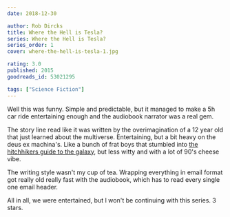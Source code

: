 ```yaml
---
date: 2018-12-30

author: Rob Dircks
title: Where the Hell is Tesla?
series: Where the Hell is Tesla?
series_order: 1
cover: where-the-hell-is-tesla-1.jpg

rating: 3.0
published: 2015
goodreads_id: 53021295

tags: ["Science Fiction"]
---
```


Well this was funny. Simple and predictable, but it managed to make a 5h car ride entertaining enough and the audiobook narrator was a real gem.

<!--more-->

The story line read like it was written by the overimagination of a 12 year old that just learned about the multiverse. Entertaining, but a bit heavy on the deus ex machina's. Like a bunch of frat boys that stumbled into [the hitchhikers guide to the galaxy](2019-02-25-Douglas-Adams---The-Hitchhikers-Guide-to-the-Galaxy.md), but less witty and with a lot of 90's cheese vibe.

The writing style wasn't my cup of tea. Wrapping everything in email format got really old really fast with the audiobook, which has to read every single one email header.

All in all, we were entertained, but I won't be continuing with this series. 3 stars.
